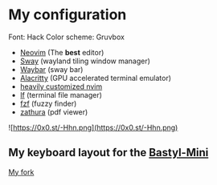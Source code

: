 # My configuration

Font: Hack
Color scheme: Gruvbox

- [Neovim](https://github.com/neovim/neovim) (The **best** editor)
- [Sway](https://github.com/swaywm/sway) (wayland tiling window manager)
- [Waybar](https://github.com/Alexays/Waybar) (sway bar)
- [Alacritty](https://github.com/alacritty/alacritty) (GPU accelerated terminal emulator)
- [heavily customized nvim](https://github.com/neovim/neovim)
- [lf](https://github.com/gokcehan/lf) (terminal file manager)
- [fzf](https://github.com/junegunn/fzf) (fuzzy finder)
- [zathura](https://github.com/pwmt/zathura) (pdf viewer)

![https://0x0.st/-Hhn.png](https://0x0.st/-Hhn.png)

## My keyboard layout for the [Bastyl-Mini](https://bastardkb.com/keebs/)

[My fork](https://github.com/NullSense/qmk_firmware/tree/sevanteri-bastylmini-nullsense/keyboards/bastardkb/bastylmini/keymaps/nullsense)
